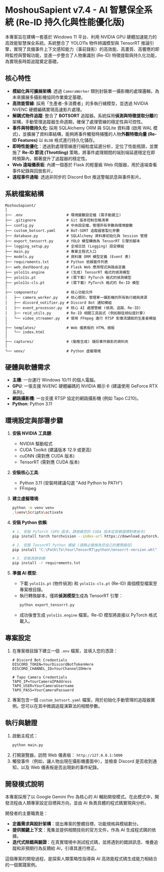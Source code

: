 # MoshouSapient v7.4 - AI 智慧保全系統 (Re-ID 持久化與性能優化版)

本專案旨在建構一套基於 Windows 11 平台、利用 NVIDIA GPU 硬體加速能力的高效能智慧保全系統。系統整合了 YOLO11s 物件辨識模型與 TensorRT 推論引擎，實現了具備事件上下文感知能力（事前錄影）的高效能、高畫質、高響應的即時監控與警報功能，並進一步整合了人物重識別 (Re-ID) 特徵提取與持久化功能，為實現長時距追蹤奠定基礎。

## 核心特性

-   **模組化與可擴展架構**: 透過 `CameraWorker` 類別封裝單一攝影機的處理邏輯，為未來擴展多攝影機協同作業奠定基礎。
-   **高效能管線**: 採用「生產者-多消費者」的多執行緒模型，並透過 NVIDIA NVENC 硬體編碼實現高速影片處理。
-   **解耦式物件追蹤**: 整合了 **BOTSORT** 追蹤器。系統採用**偵測與特徵提取分離**的架構，手動管理追蹤器生命週期，確保了處理管線的穩定性與可控性。
-   **事件與特徵持久化**: 採用 SQLAlchemy ORM 與 SQLite 資料庫 (啟用 WAL 模式)，並擴展了資料庫結構，能夠將事件觸發時捕獲的人物**外觀特徵向量 (Re-ID Features)** 以 `BLOB` 格式進行持久化儲存。
-   **即時性能優化**：透過對處理管線進行細粒度延遲分析，定位了性能瓶頸，並實施了 **Re-ID 節流 (Throttling)** 策略，將事件處理期間的端到端延遲穩定在即時預算內，顯著提升了追蹤器的穩定性。
-   **Web 遠端儀表板**: 內建一個基於 Flask 的輕量級 Web 伺服器，用於遠端查看事件紀錄與回放影片。
-   **遠程事件通報**: 透過非同步的 Discord Bot 推送警報訊息與事件影片。

## 系統檔案結構

```
MoshouSapient/
│
├── .env                    # 環境變數設定檔 (需手動建立)
├── .gitignore              # Git 版本控制忽略清單
├── config.py               # 中央設定檔，管理所有參數與環境變數
├── custom_botsort.yaml     # BoT-SORT 追蹤器客製化參數
├── database.py             # SQLAlchemy 資料庫初始化與 Session 管理
├── export_tensorrt.py      # YOLO 模型轉換為 TensorRT 引擎的腳本
├── logging_setup.py        # 全域日誌 (Logging) 設定模組
├── main.py                 # 專案主程式入口
├── models.py               # 資料庫 ORM 模型定義 (Event 表)
├── requirements.txt        # Python 依賴套件列表
├── web_dashboard.py        # Flask Web 應用程式與路由定義
├── yolo11s.engine          # (生成) TensorRT 格式的偵測模型
├── yolo11s.pt              # (需下載) PyTorch 格式的偵測模型
├── yolo11s-cls.pt          # (需下載) PyTorch 格式的 Re-ID 模型
│
├── components/             # 核心功能元件
│   ├── camera_worker.py    # 核心類別，管理單一攝影機的所有執行緒與資源
│   ├── discord_notifier.py # Discord Bot 通知模組
│   ├── event_processor.py  # 核心 AI 處理管線 (偵測、追蹤、Re-ID)
│   ├── reid_utils.py       # Re-ID 相關工具函式 (例如餘弦相似度計算)
│   └── video_streamer.py   # 使用 FFmpeg 進行 RTSP 影像流讀取的生產者模組
│
├── templates/              # Web 儀表板的 HTML 樣板
│   └── index.html
│
├── captures/               # (動態生成) 儲存事件錄影的資料夾
│
└── venv/                   # Python 虛擬環境
```

## 硬體與軟體需求

-   **主機**: 一台運行 Windows 10/11 的個人電腦。
-   **GPU**: 一張支援 NVENC 硬體編碼的 NVIDIA 顯示卡 (建議使用 GeForce RTX 系列)。
-   **網路攝影機**: 一台支援 RTSP 協定的網路攝影機 (例如 Tapo C210)。
-   **Python**: Python 3.11

## 環境設定與部署步驟

1.  **安裝 NVIDIA 工具鏈**:
    -   NVIDIA 驅動程式
    -   CUDA Toolkit (建議版本 12.9 或更高)
    -   cuDNN (需對應 CUDA 版本)
    -   TensorRT (需對應 CUDA 版本)

2.  **安裝核心工具**:
    -   Python 3.11 (安裝時建議勾選 "Add Python to PATH")
    -   FFmpeg

3.  **建立虛擬環境**:
    ```bash
    python -m venv venv
    .\venv\Scripts\activate
    ```

4.  **安裝 Python 依賴**:
    ```bash
    # 1. 安裝 PyTorch (GPU 版本，請根據您的 CUDA 版本從官網選擇對應指令)
    pip install torch torchvision --index-url https://download.pytorch.org/whl/cu129

    # 2. 安裝 TensorRT Python 模組 (請務必替換為您自己的實際路徑)
    pip install "C:\Path\To\Your\TensorRT\python\tensorrt-version.whl"

    # 3. 安裝其餘依賴
    pip install -r requirements.txt
    ```

5.  **準備 AI 模型**:
    -   下載 `yolo11s.pt` (物件偵測) 和 `yolo11s-cls.pt` (Re-ID) 兩個模型檔案至專案根目錄。
    -   執行轉換腳本，僅將**偵測模型**生成為 TensorRT 引擎：
        ```bash
        python export_tensorrt.py
        ```
    -   成功後會生成 `yolo11s.engine` 檔案。Re-ID 模型將直接以 PyTorch 格式載入。

## 專案設定

1.  在專案根目錄下建立一個 `.env` 檔案，並填入您的憑證：
    ```env
    # Discord Bot Credentials
    DISCORD_TOKEN=YourDiscordBotTokenHere
    DISCORD_CHANNEL_ID=YourChannelIDHere

    # Tapo Camera Credentials
    TAPO_IP=YourCameraIPAddress
    TAPO_USER=YourCameraUsername
    TAPO_PASS=YourCameraPassword
    
2.  專案包含一個 `custom_botsort.yaml` 檔案，用於初始化手動管理的追蹤器實例。您可以在其中微調追蹤演算法的相關參數。

## 執行與驗證

1.  啟動主程式：
    ```bash
    python main.py
    ```
2.  打開瀏覽器，訪問 Web 儀表板： `http://127.0.0.1:5000`
3.  觸發事件（例如，讓人物出現在攝影機畫面中），並檢查 Discord 是否收到通知，以及 Web 儀表板是否出現新的事件紀錄。

## 開發模式說明

本專案採用了以 Google Gemini Pro 為核心的 AI 輔助開發模式。在此模式中，開發流程由人類專家設定目標與方向，並由 AI 負責具體的程式碼實現與分析。

開發者的主要職責是：
-   **定義需求與設計架構**：提出專案的整體目標、功能規格與模組劃分。
-   **提供關鍵上下文**：蒐集並提供相關技術的官方文件，作為 AI 生成程式碼的依據。
-   **迭代式除錯與驗證**：在真實環境中測試程式碼，並將遇到的錯誤訊息、堆疊追蹤和非預期行為反饋給 AI，引導其進行修正。

這個專案的開發過程，是探索人類策略性指導與 AI 高效能程式碼生成能力相結合的一個實踐案例。